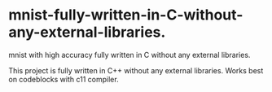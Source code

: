 # mnist-fully-written-in-C-without-any-external-libraries.
mnist with high accuracy fully written in C without any external libraries.

This project is fully written in C++ without any external libraries. Works best on codeblocks with c11 compiler.


